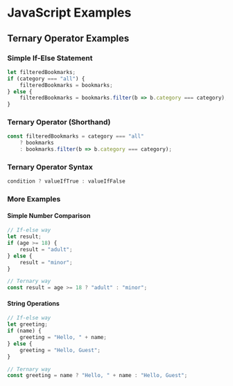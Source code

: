 # JavaScript Examples

## Ternary Operator Examples

### Simple If-Else Statement
```javascript
let filteredBookmarks;
if (category === "all") {
    filteredBookmarks = bookmarks;
} else {
    filteredBookmarks = bookmarks.filter(b => b.category === category);
}
```

### Ternary Operator (Shorthand)
```javascript
const filteredBookmarks = category === "all" 
    ? bookmarks 
    : bookmarks.filter(b => b.category === category);
```

### Ternary Operator Syntax
```javascript
condition ? valueIfTrue : valueIfFalse
```

### More Examples

#### Simple Number Comparison
```javascript
// If-else way
let result;
if (age >= 18) {
    result = "adult";
} else {
    result = "minor";
}

// Ternary way
const result = age >= 18 ? "adult" : "minor";
```

#### String Operations
```javascript
// If-else way
let greeting;
if (name) {
    greeting = "Hello, " + name;
} else {
    greeting = "Hello, Guest";
}

// Ternary way
const greeting = name ? "Hello, " + name : "Hello, Guest";
```